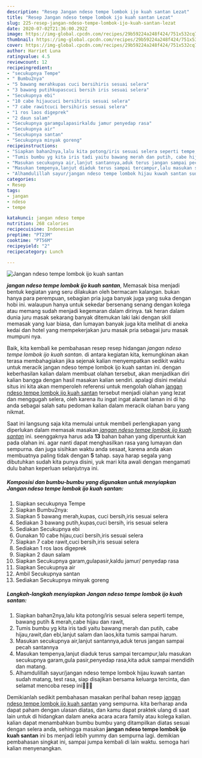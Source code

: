 ```yaml
---
description: "Resep Jangan ndeso tempe lombok ijo kuah santan Lezat"
title: "Resep Jangan ndeso tempe lombok ijo kuah santan Lezat"
slug: 225-resep-jangan-ndeso-tempe-lombok-ijo-kuah-santan-lezat
date: 2020-07-02T21:36:00.292Z
image: https://img-global.cpcdn.com/recipes/29b59224a248f424/751x532cq70/jangan-ndeso-tempe-lombok-ijo-kuah-santan-foto-resep-utama.jpg
thumbnail: https://img-global.cpcdn.com/recipes/29b59224a248f424/751x532cq70/jangan-ndeso-tempe-lombok-ijo-kuah-santan-foto-resep-utama.jpg
cover: https://img-global.cpcdn.com/recipes/29b59224a248f424/751x532cq70/jangan-ndeso-tempe-lombok-ijo-kuah-santan-foto-resep-utama.jpg
author: Harriet Luna
ratingvalue: 4.5
reviewcount: 12
recipeingredient:
- "secukupnya Tempe"
- " Bumbu2nya"
- "5 bawang merahkupas cuci bersihiris sesuai selera"
- "3 bawang putihkupascuci bersih iris sesuai selera"
- "Secukupnya ebi"
- "10 cabe hijaucuci bersihiris sesuai selera"
- "7 cabe rawitcuci bersihiris sesuai selera"
- "1 ros laos digeprek"
- "2 daun salam"
- "Secukupnya garamgulapasirkaldu jamur penyedap rasa"
- "Secukupnya air"
- "Secukupnya santan"
- "Secukupnya minyak goreng"
recipeinstructions:
- "Siapkan bahan2nya,lalu kita potong/iris sesuai selera seperti tempe, bawang putih &amp; merah,cabe hijau dan rawit,"
- "Tumis bumbu yg kita iris tadi yaitu bawang merah dan putih, cabe hijau,rawit,dan ebi,lanjut salam dan laos,kita tumis sampai harum."
- "Masukan secukupnya air,lanjut santannya,aduk terus jangan sampai pecah santannya"
- "Masukan tempenya,lanjut diaduk terus sampai tercampur,lalu masukan secukupnya garam,gula pasir,penyedap rasa,kita aduk sampai mendidih dan matang."
- "Alhamdulillah sayur/jangan ndeso tempe lombok hijau kuwah santan sudah matang, test rasa, siap disajikan bersama keluarga tercinta, dan selamat mencoba resep ini🙏🙏🙏"
categories:
- Resep
tags:
- jangan
- ndeso
- tempe

katakunci: jangan ndeso tempe 
nutrition: 268 calories
recipecuisine: Indonesian
preptime: "PT23M"
cooktime: "PT56M"
recipeyield: "2"
recipecategory: Lunch

---
```



![Jangan ndeso tempe lombok ijo kuah santan](https://img-global.cpcdn.com/recipes/29b59224a248f424/751x532cq70/jangan-ndeso-tempe-lombok-ijo-kuah-santan-foto-resep-utama.jpg)

<b><i>jangan ndeso tempe lombok ijo kuah santan</i></b>, Memasak bisa menjadi bentuk kegiatan yang seru dilakukan oleh bermacam kalangan. bukan hanya para perempuan, sebagian pria juga banyak juga yang suka dengan hobi ini. walaupun hanya untuk sekedar bersenang senang dengan kolega atau memang sudah menjadi kegemaran dalam dirinya. tak heran dalam dunia juru masak sekarang banyak ditemukan laki laki dengan skill memasak yang luar biasa, dan lumayan banyak juga kita melihat di aneka kedai dan hotel yang mempekerjakan juru masak pria sebagai juru masak mumpuni nya.



Baik, kita kembali ke pembahasan resep resep hidangan <i>jangan ndeso tempe lombok ijo kuah santan</i>. di antara kegiatan kita, kemungkinan akan terasa membahagiakan jika sejenak kalian menyempatkan sedikit waktu untuk meracik jangan ndeso tempe lombok ijo kuah santan ini. dengan keberhasilan kalian dalam membuat olahan tersebut, akan menjadikan diri kalian bangga dengan hasil masakan kalian sendiri. apalagi disini melalui situs ini kita akan memperoleh referensi untuk mengolah olahan <u>jangan ndeso tempe lombok ijo kuah santan</u> tersebut menjadi olahan yang lezat dan menggugah selera, oleh karena itu ingat ingat alamat laman ini di hp anda sebagai salah satu pedoman kalian dalam meracik olahan baru yang nikmat.


Saat ini langsung saja kita memulai untuk membeli perlengkapan yang diperlukan dalam memasak masakan <u><i>jangan ndeso tempe lombok ijo kuah santan</i></u> ini. seenggaknya harus ada <b>13</b> bahan bahan yang diperuntuk kan pada olahan ini. agar nanti dapat menghasilkan rasa yang lumayan dan sempurna. dan juga sisihkan waktu anda sesaat, karena anda akan membuatnya paling tidak dengan <b>5</b> tahap. saya harap segala yang dibutuhkan sudah kita punya disini, yuk mari kita awali dengan mengamati dulu bahan keperluan selanjutnya ini.

<!--inarticleads1-->

##### Komposisi dan bumbu-bumbu yang digunakan untuk menyiapkan Jangan ndeso tempe lombok ijo kuah santan:

1. Siapkan secukupnya Tempe
1. Siapkan  Bumbu2nya:
1. Siapkan 5 bawang merah,kupas, cuci bersih,iris sesuai selera
1. Sediakan 3 bawang putih,kupas,cuci bersih, iris sesuai selera
1. Sediakan Secukupnya ebi
1. Gunakan 10 cabe hijau,cuci bersih,iris sesuai selera
1. Siapkan 7 cabe rawit,cuci bersih,iris sesuai selera
1. Sediakan 1 ros laos digeprek
1. Siapkan 2 daun salam
1. Siapkan Secukupnya garam,gulapasir,kaldu jamur/ penyedap rasa
1. Siapkan Secukupnya air
1. Ambil Secukupnya santan
1. Sediakan Secukupnya minyak goreng




<!--inarticleads2-->

##### Langkah-langkah menyiapkan Jangan ndeso tempe lombok ijo kuah santan:

1. Siapkan bahan2nya,lalu kita potong/iris sesuai selera seperti tempe, bawang putih &amp; merah,cabe hijau dan rawit,
1. Tumis bumbu yg kita iris tadi yaitu bawang merah dan putih, cabe hijau,rawit,dan ebi,lanjut salam dan laos,kita tumis sampai harum.
1. Masukan secukupnya air,lanjut santannya,aduk terus jangan sampai pecah santannya
1. Masukan tempenya,lanjut diaduk terus sampai tercampur,lalu masukan secukupnya garam,gula pasir,penyedap rasa,kita aduk sampai mendidih dan matang.
1. Alhamdulillah sayur/jangan ndeso tempe lombok hijau kuwah santan sudah matang, test rasa, siap disajikan bersama keluarga tercinta, dan selamat mencoba resep ini🙏🙏🙏




Demikianlah sedikit pembahasan masakan perihal bahan resep <u>jangan ndeso tempe lombok ijo kuah santan</u> yang sempurna. kita berharap anda dapat paham dengan ulasan diatas, dan kamu dapat praktek ulang di saat lain untuk di hidangkan dalam aneka acara acara family atau kolega kalian. kalian dapat menambahkan bumbu bumbu yang ditampilkan diatas sesuai dengan selera anda, sehingga masakan <b>jangan ndeso tempe lombok ijo kuah santan</b> ini bs menjadi lebih yummy dan sempurna lagi. demikian pembahasan singkat ini, sampai jumpa kembali di lain waktu. semoga hari kalian menyenangkan.
